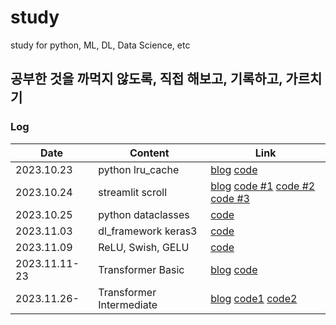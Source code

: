 # study
study for python, ML, DL, Data Science, etc

## 공부한 것을 까먹지 않도록, 직접 해보고, 기록하고, 가르치기

### Log
| Date | Content | Link |
| ----------------- | ---- | ------------- |
| 2023.10.23 | python lru_cache | [blog](https://brunch.co.kr/@bfcced03a6054df/8) [code](/python/lru_study.ipynb) |
| 2023.10.24 | streamlit scroll | [blog](https://brunch.co.kr/@bfcced03a6054df/9) [code #1](/streamlit/scroll_1st.py) [code #2](/streamlit/scroll_2nd.py) [code #3](/streamlit/scroll_3rd.py) |
| 2023.10.25 | python dataclasses | [code](/python/dataclass_study.ipynb) |
| 2023.11.03 | dl_framework keras3 | [code](/dl_framework/keras3.ipynb) |
| 2023.11.09 | ReLU, Swish, GELU | [code](/note/activation.ipynb) |
| 2023.11.11-23 | Transformer Basic | [blog](https://brunch.co.kr/@bfcced03a6054df/10) [code](/algorithm/01.transformer_introduce.ipynb)|
| 2023.11.26- | Transformer Intermediate | [blog](https://brunch.co.kr/@bfcced03a6054df/11) [code1](/algorithm/02.transformer_intermediate/02.transformer_intermediate.ipynb) [code2](/algorithm/02.transformer_intermediate/02.translator_train.py)|